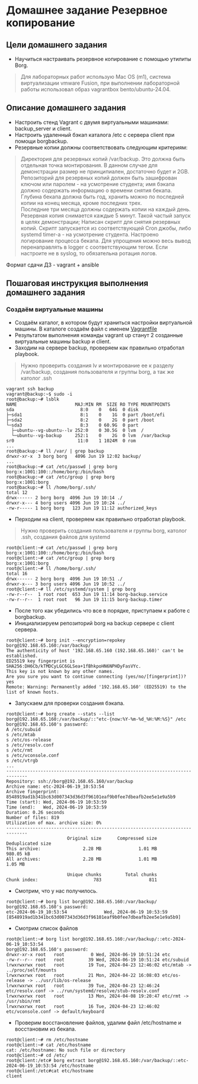 # Домашнее задание Резервное копирование

## Цели домашнего задания

- Научиться настраивать резервное копирование с помощью утилиты Borg.

 > Для лабораторных работ использую Mac OS (m1), система виртуализации vmware Fusion, при выполнении лабораторной работы использовал образ vagrantbox bento/ubuntu-24.04.

## Описание домашнего задания

- Настроить стенд Vagrant с двумя виртуальными машинами: backup_server и client.
- Настроить удаленный бэкап каталога /etc c сервера client при помощи borgbackup.
- Резервные копии должны соответствовать следующим критериям:
> Директория для резервных копий /var/backup. Это должна быть отдельная точка монтирования. В данном случае для демонстрации размер не принципиален, достаточно будет и 2GB.</br> 
Репозиторий для резервных копий должен быть зашифрован ключом или паролем - на усмотрение студента;
имя бэкапа должно содержать информацию о времени снятия бекапа.</br>
Глубина бекапа должна быть год, хранить можно по последней копии на конец месяца, кроме последних трех.</br>
Последние три месяца должны содержать копии на каждый день.</br>
Резервная копия снимается каждые 5 минут. Такой частый запуск в целях демонстрации;
Написан скрипт для снятия резервных копий. Скрипт запускается из соответствующей Cron джобы, либо systemd timer-а - на усмотрение студента.
Настроено логирование процесса бекапа. Для упрощения можно весь вывод перенаправлять в logger с соответствующим тегом. Если настроите не в syslog, то обязательна ротация логов.

Формат сдачи ДЗ - vagrant + ansible

## Пошаговая инструкция выполнения домашнего задания

### Создаём виртуальные машины

- Создаём каталог, в котором будут храниться настройки виртуальной машины. В каталоге создаём файл с именем [Vagrantfile](./Vagrantfile)
- Результатом выполнения команды vagrant up станут 2 созданные виртуальные машины backup и client.
- Заходим на сервере backup, проверяем как правильно отработал playbook.
> Нужно проверить создания lv и монтирование ее к разделу /var/backup, создания пользователя и группы borg, а так же католог .ssh
```
vagrant ssh backup
vagrant@backup:~$ sudo -i
root@backup:~# lsblk 
NAME                      MAJ:MIN RM  SIZE RO TYPE MOUNTPOINTS
sda                         8:0    0   64G  0 disk 
├─sda1                      8:1    0    1G  0 part /boot/efi
├─sda2                      8:2    0    2G  0 part /boot
└─sda3                      8:3    0 60.9G  0 part 
  ├─ubuntu--vg-ubuntu--lv 252:0    0 30.5G  0 lvm  /
  └─ubuntu--vg-backup     252:1    0    2G  0 lvm  /var/backup
sr0                        11:0    1 1024M  0 rom
...
root@backup:~# ll /var/ | grep backup
drwxr-xr-x  3 borg borg   4096 Jun 19 12:02 backup/
...
root@backup:~# cat /etc/passwd | grep borg
borg:x:1001:100::/home/borg:/bin/bash
root@backup:~# cat /etc/group | grep borg
borg:x:1001:borg
root@backup:~# ll /home/borg/.ssh/
total 12
drwx------ 2 borg borg  4096 Jun 19 10:14 ./
drwxr-x--- 4 borg users 4096 Jun 19 10:24 ../
-rw-r----- 1 borg borg   123 Jun 19 11:12 authorized_keys
```

- Перходим на client, проверяем как правильно отработал playbook.
> Нужно проверить создания пользователя и группы borg, католог .ssh, создания файлов для systemd
```
root@client:~# cat /etc/passwd | grep borg
borg:x:1001:100::/home/borg:/bin/bash
root@client:~# cat /etc/group | grep borg
borg:x:1001:borg
root@client:~# ll /home/borg/.ssh/
total 16
drwx------ 2 borg borg  4096 Jun 19 10:51 ./
drwxr-x--- 3 borg users 4096 Jun 19 10:52 ../
root@client:~# ll /etc/systemd/system | grep borg
-rw-r--r--  1 root root  653 Jun 19 11:14 borg-backup.service
-rw-r--r--  1 root root   96 Jun 19 11:15 borg-backup.timer
```

- После того как убедились что все в порядке, приступаем к работе с borgbackup.
- Инициализируем репозиторий borg на backup сервере с client сервера.
```
root@client:~# borg init --encryption=repokey borg@192.168.65.160:/var/backup/
The authenticity of host '192.168.65.160 (192.168.65.160)' can't be established.
ED25519 key fingerprint is SHA256:DH6Cb/kTMDCyLGC6GLSea+1fBhkpoHN6NPHDyFasVYc.
This key is not known by any other names.
Are you sure you want to continue connecting (yes/no/[fingerprint])? yes
Remote: Warning: Permanently added '192.168.65.160' (ED25519) to the list of known hosts.
```

- Запускаем для проверки создания бэкапа.
```
root@client:~# borg create --stats --list borg@192.168.65.160:/var/backup/::"etc-{now:%Y-%m-%d_%H:%M:%S}" /etc
borg@192.168.65.160's password: 
A /etc/subuid
s /etc/mtab
s /etc/os-release
s /etc/resolv.conf
s /etc/rmt
s /etc/vconsole.conf
s /etc/vtrgb
...
------------------------------------------------------------------------------
Repository: ssh://borg@192.168.65.160/var/backup
Archive name: etc-2024-06-19_10:53:54
Archive fingerprint: 8548919ad1b341bc63d007343d36d3f96101eaf9b0fee7dbeafb2ee5e1e9a5b9
Time (start): Wed, 2024-06-19 10:53:59
Time (end):   Wed, 2024-06-19 10:53:59
Duration: 0.26 seconds
Number of files: 819
Utilization of max. archive size: 0%
------------------------------------------------------------------------------
                       Original size      Compressed size    Deduplicated size
This archive:                2.28 MB              1.01 MB            980.05 kB
All archives:                2.28 MB              1.01 MB              1.05 MB

                       Unique chunks         Total chunks
Chunk index:                     783                  811
```

- Смотрим, что у нас получилось.
```
root@client:~# borg list borg@192.168.65.160:/var/backup/
borg@192.168.65.160's password: 
etc-2024-06-19_10:53:54              Wed, 2024-06-19 10:53:59 [8548919ad1b341bc63d007343d36d3f96101eaf9b0fee7dbeafb2ee5e1e9a5b9]
```

- Смотрим список файлов
```
root@client:~# borg list borg@192.168.65.160:/var/backup/::etc-2024-06-19_10:53:54
borg@192.168.65.160's password: 
drwxr-xr-x root   root          0 Wed, 2024-06-19 10:51:24 etc
-rw-r--r-- root   root         39 Wed, 2024-06-19 10:51:24 etc/subuid
lrwxrwxrwx root   root         19 Tue, 2024-04-23 12:46:02 etc/mtab -> ../proc/self/mounts
lrwxrwxrwx root   root         21 Mon, 2024-04-22 16:08:03 etc/os-release -> ../usr/lib/os-release
lrwxrwxrwx root   root         39 Tue, 2024-04-23 12:46:24 etc/resolv.conf -> ../run/systemd/resolve/stub-resolv.conf
lrwxrwxrwx root   root         13 Mon, 2024-04-08 19:20:47 etc/rmt -> /usr/sbin/rmt
lrwxrwxrwx root   root         16 Tue, 2024-04-23 12:46:02 etc/vconsole.conf -> default/keyboard
```

- Проверим восстановление файлов, удалим файл /etc/hostname и восстановим из бекапа.
```
root@client:~# rm /etc/hostname
root@client:~# cat /etc/hostname
cat: /etc/hostname: No such file or directory
root@client:~# cd /etc/
root@client:/etc# borg extract borg@192.168.65.160:/var/backup/::etc-2024-06-19_10:53:54 /etc/hostname
root@client:/etc#cat etc/hostname 
client
```

